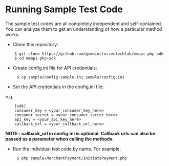 # Running Sample Test Code

The sample test codes are all completely independent and self-contained. You can analyze them to get an understanding of how a particular method works.

-   Clone this repository:

```
    $ git clone https://github.com/gsmainclusivetechlab/mmapi-php-sdk
    $ cd mmapi-php-sdk
```

-   Create config.ini file for API credentials:

```
     $ cp sample/config-sample.ini sample/config.ini
```

-   Set the API credentials in the config.ini file:

e.g.

```
    [sdk]
    consumer_key = <your_consumer_key_here>
    consumer_secret = <your_consumer_secret_here>
    api_key = <your_api_key_here>
    callback_url = <your_callback_url_here>
```

**NOTE : callback_url in config.ini is optional. Callback urls can also be passed as a parameter when calling the methods.**

-   Run the individual test code by name. For example:

```
     $ php sample/MerchantPayment/InitiatePayment.php
```
